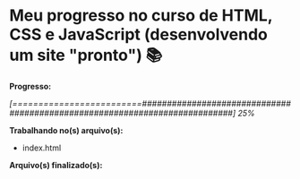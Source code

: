 # Meu progresso no curso de HTML, CSS e JavaScript (desenvolvendo um site "pronto") :books:

**Progresso:**

*[=========================###########################################################################] 25%*



**Trabalhando no(s) arquivo(s):**

 - index.html

**Arquivo(s) finalizado(s):**

